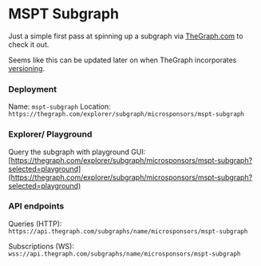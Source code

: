 # MSPT Subgraph

Just a simple first pass at spinning up a subgraph via [TheGraph.com](https://thegraph.com) to check it out.

Seems like this can be updated later on when TheGraph incorporates [versioning](https://thegraph.com/docs/versioning).

### Deployment
Name: `mspt-subgraph`
Location: `https://thegraph.com/explorer/subgraph/microsponsors/mspt-subgraph`

### Explorer/ Playground

Query the subgraph with playground GUI: [https://thegraph.com/explorer/subgraph/microsponsors/mspt-subgraph?selected=playground](https://thegraph.com/explorer/subgraph/microsponsors/mspt-subgraph?selected=playground)

### API endpoints

Queries (HTTP): `https://api.thegraph.com/subgraphs/name/microsponsors/mspt-subgraph`

Subscriptions (WS): `wss://api.thegraph.com/subgraphs/name/microsponsors/mspt-subgraph`
